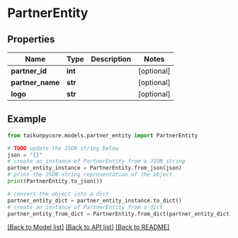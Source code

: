 # PartnerEntity


## Properties

Name | Type | Description | Notes
------------ | ------------- | ------------- | -------------
**partner_id** | **int** |  | [optional] 
**partner_name** | **str** |  | [optional] 
**logo** | **str** |  | [optional] 

## Example

```python
from taikunpycore.models.partner_entity import PartnerEntity

# TODO update the JSON string below
json = "{}"
# create an instance of PartnerEntity from a JSON string
partner_entity_instance = PartnerEntity.from_json(json)
# print the JSON string representation of the object
print(PartnerEntity.to_json())

# convert the object into a dict
partner_entity_dict = partner_entity_instance.to_dict()
# create an instance of PartnerEntity from a dict
partner_entity_from_dict = PartnerEntity.from_dict(partner_entity_dict)
```
[[Back to Model list]](../README.md#documentation-for-models) [[Back to API list]](../README.md#documentation-for-api-endpoints) [[Back to README]](../README.md)


